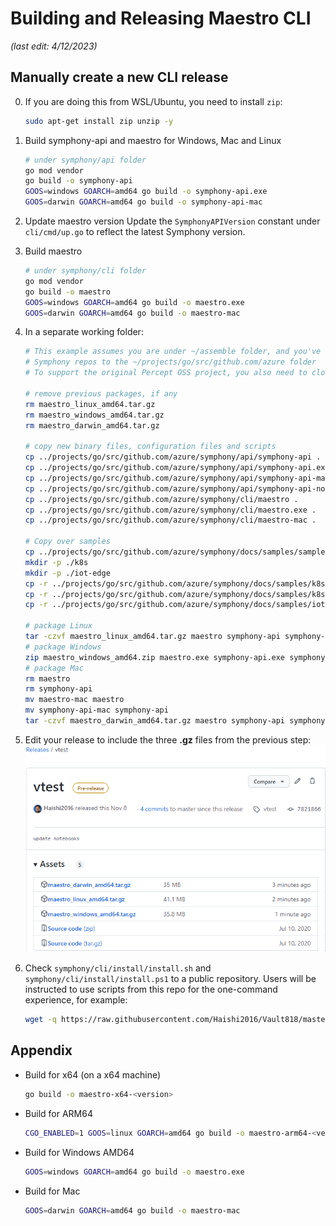 # Building and Releasing Maestro CLI

_(last edit: 4/12/2023)_

## Manually create a new CLI release
0. If you are doing this from WSL/Ubuntu, you need to install ```zip```:
   ```bash
   sudo apt-get install zip unzip -y
   ```
1. Build symphony-api and maestro for Windows, Mac and Linux
   ```bash
   # under symphony/api folder
   go mod vendor
   go build -o symphony-api
   GOOS=windows GOARCH=amd64 go build -o symphony-api.exe
   GOOS=darwin GOARCH=amd64 go build -o symphony-api-mac
   ```
2. Update maestro version
   Update the ```SymphonyAPIVersion``` constant under ```cli/cmd/up.go``` to reflect the latest Symphony version.
3. Build maestro
   ```bash
   # under symphony/cli folder
   go mod vendor
   go build -o maestro
   GOOS=windows GOARCH=amd64 go build -o maestro.exe
   GOOS=darwin GOARCH=amd64 go build -o maestro-mac
   ```
4. In a separate working folder:
   ```bash
   # This example assumes you are under ~/assemble folder, and you've checked out
   # Symphony repos to the ~/projects/go/src/github.com/azure folder
   # To support the original Percept OSS project, you also need to clone the PerceptOSS repo

   # remove previous packages, if any
   rm maestro_linux_amd64.tar.gz
   rm maestro_windows_amd64.tar.gz
   rm maestro_darwin_amd64.tar.gz

   # copy new binary files, configuration files and scripts
   cp ../projects/go/src/github.com/azure/symphony/api/symphony-api .
   cp ../projects/go/src/github.com/azure/symphony/api/symphony-api.exe .
   cp ../projects/go/src/github.com/azure/symphony/api/symphony-api-mac .
   cp ../projects/go/src/github.com/azure/symphony/api/symphony-api-no-k8s.json .
   cp ../projects/go/src/github.com/azure/symphony/cli/maestro .
   cp ../projects/go/src/github.com/azure/symphony/cli/maestro.exe .
   cp ../projects/go/src/github.com/azure/symphony/cli/maestro-mac .
   
   # Copy over samples
   cp ../projects/go/src/github.com/azure/symphony/docs/samples/samples.json .
   mkdir -p ./k8s
   mkdir -p ./iot-edge
   cp -r ../projects/go/src/github.com/azure/symphony/docs/samples/k8s/hello-world/ ./k8s/
   cp -r ../projects/go/src/github.com/azure/symphony/docs/samples/k8s/staged/ ./k8s/
   cp -r ../projects/go/src/github.com/azure/symphony/docs/samples/iot-edge/simulated-temperature-sensor/ ./iot-edge/

   # package Linux
   tar -czvf maestro_linux_amd64.tar.gz maestro symphony-api symphony-api-no-k8s.json samples.json k8s iot-edge
   # package Windows
   zip maestro_windows_amd64.zip maestro.exe symphony-api.exe symphony-api-no-k8s.json samples.json k8s iot-edge
   # package Mac
   rm maestro
   rm symphony-api
   mv maestro-mac maestro
   mv symphony-api-mac symphony-api
   tar -czvf maestro_darwin_amd64.tar.gz maestro symphony-api symphony-api-no-k8s.json samples.json k8s iot-edge
   ```
5. Edit your release to include the three **.gz** files from the previous step:
   ![CLI release](../images/cli-release.png)

6. Check ```symphony/cli/install/install.sh``` and ```symphony/cli/install/install.ps1``` to a public repository. Users will be instructed to use scripts from this repo for the one-command experience, for example:
   ```bash
   wget -q https://raw.githubusercontent.com/Haishi2016/Vault818/master/cli/install/install.sh -O - | /bin/bash
   ```

## Appendix
* Build for x64 (on a x64 machine)
  ```bash
  go build -o maestro-x64-<version>
  ```

* Build for ARM64
  ```bash
  CGO_ENABLED=1 GOOS=linux GOARCH=amd64 go build -o maestro-arm64-<version>
  ```

* Build for Windows AMD64
  ```bash
  GOOS=windows GOARCH=amd64 go build -o maestro.exe
  ```

* Build for Mac 
  ```bash
  GOOS=darwin GOARCH=amd64 go build -o maestro-mac
  ```